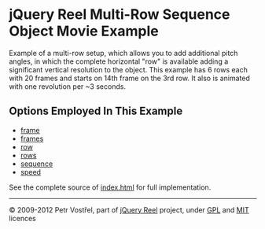 jQuery Reel Multi-Row Sequence Object Movie Example
===================================================

Example of a multi-row setup, which allows you to add additional pitch
angles, in which the complete horizontal "row" is available adding a
significant vertical resolution to the object. This example has 6 rows
each with 20 frames and starts on 14th frame on the 3rd row. It also is
animated with one revolution per ~3 seconds.


Options Employed In This Example
--------------------------------

- [frame](http://jquery.vostrel.cz/reel#frame)
- [frames](http://jquery.vostrel.cz/reel#frames)
- [row](http://jquery.vostrel.cz/reel#row)
- [rows](http://jquery.vostrel.cz/reel#rows)
- [sequence](http://jquery.vostrel.cz/reel#sequence)
- [speed](http://jquery.vostrel.cz/reel#speed)

See the complete source of [index.html](index.html) for full
implementation.


---
&copy; 2009-2012 Petr Vostřel, part of [jQuery Reel][reel] project, under [GPL][GPL] and [MIT][MIT] licences



[reel]:http://jquery.vostrel.cz/reel
[GPL]:http://opensource.org/licenses/GPL-2.0
[MIT]:http://opensource.org/licenses/MIT
